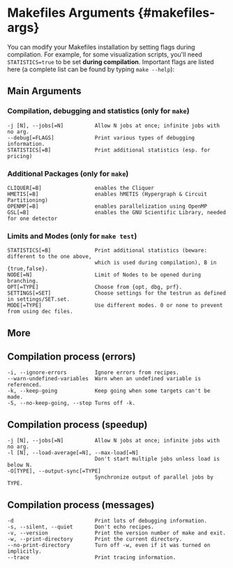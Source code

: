 # Makefiles Arguments {#makefiles-args}
You can modify your Makefiles installation by setting flags during compilation. For example, for some visualization
scripts, you'll need `STATISTICS=true` to be set **during compilation**. Important flags are listed here
(a complete list can be found by typing `make --help`):

## Main Arguments
### Compilation, debugging and statistics (only for `make`)

    -j [N], --jobs[=N]          Allow N jobs at once; infinite jobs with no arg.
    --debug[=FLAGS]             Print various types of debugging information.
    STATISTICS[=B]              Print additional statistics (esp. for pricing)

### Additional Packages (only for `make`)

    CLIQUER[=B]                 enables the Cliquer
    HMETIS[=B]                  enables hMETIS (Hypergraph & Circuit Partitioning)
    OPENMP[=B]                  enables parallelization using OpenMP
    GSL[=B]                     enables the GNU Scientific Library, needed for one detector

### Limits and Modes (only for `make test`)

    STATISTICS[=B]              Print additional statistics (beware: different to the one above,
                                which is used during compilation), B in {true,false}.
    NODE[=N]                    Limit of Nodes to be opened during branching.
    OPT[=TYPE]                  Choose from {opt, dbg, prf}.
    SETTINGS[=SET]              Choose settings for the testrun as defined in settings/SET.set.
    MODE[=TYPE]                 Use different modes. 0 or none to prevent from using dec files.

## More
## Compilation process (errors)

    -i, --ignore-errors         Ignore errors from recipes.
    --warn-undefined-variables  Warn when an undefined variable is referenced.
    -k, --keep-going            Keep going when some targets can't be made.
    -S, --no-keep-going, --stop Turns off -k.

## Compilation process (speedup)

    -j [N], --jobs[=N]          Allow N jobs at once; infinite jobs with no arg.
    -l [N], --load-average[=N], --max-load[=N]
                                Don't start multiple jobs unless load is below N.
    -O[TYPE], --output-sync[=TYPE]
                                Synchronize output of parallel jobs by TYPE.

## Compilation process (messages)

    -d                          Print lots of debugging information.
    -s, --silent, --quiet       Don't echo recipes.
    -v, --version               Print the version number of make and exit.
    -w, --print-directory       Print the current directory.
    --no-print-directory        Turn off -w, even if it was turned on implicitly.
    --trace                     Print tracing information.
